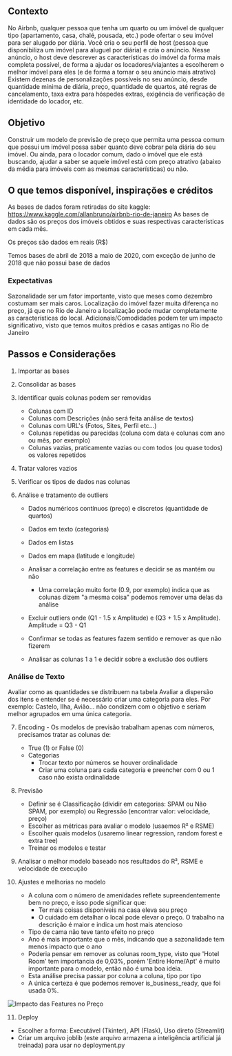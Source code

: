## Contexto

No Airbnb, qualquer pessoa que tenha um quarto ou um imóvel de qualquer tipo (apartamento, casa, chalé, pousada, etc.) pode ofertar o seu imóvel para ser alugado por diária.
Você cria o seu perfil de host (pessoa que disponibiliza um imóvel para aluguel por diária) e cria o anúncio.
Nesse anúncio, o host deve descrever as características do imóvel da forma mais completa possível, de forma a ajudar os locadores/viajantes a escolherem o melhor imóvel para eles (e de forma a tornar o seu anúncio mais atrativo)
Existem dezenas de personalizações possíveis no seu anúncio, desde quantidade mínima de diária, preço, quantidade de quartos, até regras de cancelamento, taxa extra para hóspedes extras, exigência de verificação de identidade do locador, etc.

## Objetivo

Construir um modelo de previsão de preço que permita uma pessoa comum que possui um imóvel possa saber quanto deve cobrar pela diária do seu imóvel.
Ou ainda, para o locador comum, dado o imóvel que ele está buscando, ajudar a saber se aquele imóvel está com preço atrativo (abaixo da média para imóveis com as mesmas características) ou não.

## O que temos disponível, inspirações e créditos

As bases de dados foram retiradas do site kaggle: https://www.kaggle.com/allanbruno/airbnb-rio-de-janeiro
As bases de dados são os preços dos imóveis obtidos e suas respectivas características em cada mês.

Os preços são dados em reais (R$)

Temos bases de abril de 2018 a maio de 2020, com exceção de junho de 2018 que não possui base de dados

### Expectativas

Sazonalidade ser um fator importante, visto que meses como dezembro costumam ser mais caros.
Localização do imóvel fazer muita diferença no preço, já que no Rio de Janeiro a localização pode mudar completamente as características do local.
Adicionais/Comodidades podem ter um impacto significativo, visto que temos muitos prédios e casas antigas no Rio de Janeiro

## Passos e Considerações

1. Importar as bases
2. Consolidar as bases

3. Identificar quais colunas podem ser removidas
     - Colunas com ID
     - Colunas com Descrições (não será feita análise de textos)
     - Colunas com URL's (Fotos, Sites, Perfil etc...)
     - Colunas repetidas ou parecidas (coluna com data e colunas com ano ou mês, por exemplo)
     - Colunas vazias, praticamente vazias ou com todos (ou quase todos) os valores repetidos

4. Tratar valores vazios

5. Verificar os tipos de dados nas colunas

6. Análise e tratamento de outliers
     - Dados numéricos contínuos (preço) e discretos (quantidade de quartos)
     - Dados em texto (categorias)
     - Dados em listas
     - Dados em mapa (latitude e longitude)
     - Analisar a correlação entre as features e decidir se as mantém ou não
        - Uma correlação muito forte (0.9, por exemplo) indica que as colunas dizem "a mesma coisa" podemos remover uma delas da análise
     - Excluir outliers onde (Q1 - 1.5 x Amplitude) e (Q3 + 1.5 x Amplitude). Amplitude = Q3 - Q1
     - Confirmar se todas as features fazem sentido e remover as que não fizerem

     - Analisar as colunas 1 a 1 e decidir sobre a exclusão dos outliers

### Análise de Texto

Avaliar como as quantidades se distribuem na tabela
Avaliar a dispersão dos itens e entender se é necessário criar uma categoria para eles.
Por exemplo: Castelo, Ilha, Avião... não condizem com o objetivo e seriam melhor agrupados em uma única categoria.

7. Encoding - Os modelos de previsão trabalham apenas com números, precisamos tratar as colunas de:
     - True (1) or False (0)
     - Categorias
        - Trocar texto por números se houver ordinalidade
        - Criar uma coluna para cada categoria e preencher com 0 ou 1 caso não exista ordinalidade

8. Previsão
    - Definir se é Classificação (dividir em categorias: SPAM ou Não SPAM, por exemplo) ou Regressão (encontrar valor: velocidade, preço)
    - Escolher as métricas para avaliar o modelo (usaemos R² e RSME)
    - Escolher quais modelos (usaremo linear regression, random forest e extra tree)
    - Treinar os modelos e testar

9. Analisar o melhor modelo baseado nos resultados do R², RSME e velocidade de execução

10. Ajustes e melhorias no modelo

    - A coluna com o número de amenidades reflete supreendentemente bem no preço, e isso pode significar que:
      - Ter mais coisas disponíveis na casa eleva seu preço
      - O cuidado em detalhar o local pode elevar o preço. O trabalho na descrição é maior e indica um host mais atencioso
    - Tipo de cama não teve tanto efeito no preço
    - Ano é mais importante que o mês, indicando que a sazonalidade tem menos impacto que o ano
    - Poderia pensar em remover as colunas room_type, visto que 'Hotel Room' tem importancia de 0,03%, porém 'Entire Home/Apt' é muito importante para o modelo, então não é uma boa ideia.
    - Esta análise precisa passar por coluna a coluna, tipo por tipo
    - A única certeza é que podemos remover is_business_ready, que foi usada 0%.

![Impacto das Features no Preço](https://i.imgur.com/dfoHLS0.png "Impacto das Features no Preço")

11. Deploy
- Escolher a forma: Executável (Tkinter), API (Flask), Uso direto (Streamlit)
- Criar um arquivo joblib (este arquivo armazena a inteligência artificial já treinada) para usar no deployment.py
